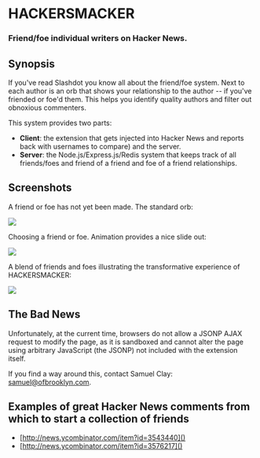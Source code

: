 # HACKERSMACKER
### Friend/foe individual writers on Hacker News.

## Synopsis

If you've read Slashdot you know all about the friend/foe system. Next to each author is an orb that shows your relationship to the author -- if you've friended or foe'd them. This helps you identify quality authors and filter out obnoxious commenters.

This system provides two parts:
 * **Client**: the extension that gets injected into Hacker News and reports back with usernames to compare) and the server.
 * **Server**: the Node.js/Express.js/Redis system that keeps track of all friends/foes and friend of a friend and foe of a friend relationships.
 
## Screenshots

A friend or foe has not yet been made. The standard orb:

![](http://github.com/samuelclay/HACKERSMACKER/raw/master/docs/screenshot1.png)

Choosing a friend or foe. Animation provides a nice slide out:

![](http://github.com/samuelclay/HACKERSMACKER/raw/master/docs/screenshot2.png)

A blend of friends and foes illustrating the transformative experience of HACKERSMACKER:

![](http://github.com/samuelclay/HACKERSMACKER/raw/master/docs/screenshot3.png)

## The Bad News
 
Unfortunately, at the current time, browsers do not allow a JSONP AJAX request to modify the page, as it is sandboxed and cannot alter the page using arbitrary JavaScript (the JSONP) not included with the extension itself.

If you find a way around this, contact Samuel Clay: samuel@ofbrooklyn.com.

## Examples of great Hacker News comments from which to start a collection of friends

 * [http://news.ycombinator.com/item?id=3543440]()
 * [http://news.ycombinator.com/item?id=3576217]()
